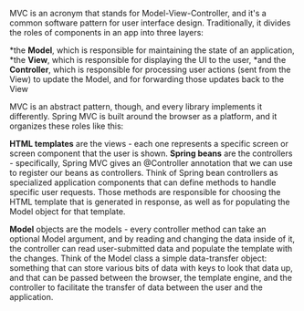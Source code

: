 MVC is an acronym that stands for Model-View-Controller, and it's a common software pattern for user interface design. Traditionally, it divides the roles of components in an app into three layers:

*the **Model**, which is responsible for maintaining the state of an application,
*the **View**, which is responsible for displaying the UI to the user,
*and the **Controller**, which is responsible for processing user actions (sent from the View) to update the Model, and for forwarding those updates back to the View

MVC is an abstract pattern, though, and every library implements it differently. Spring MVC is built around the browser as a platform, and it organizes these roles like this:

**HTML templates** are the views - each one represents a specific screen or screen component that the user is shown.
**Spring beans** are the controllers - specifically, Spring MVC gives an @Controller annotation that we can use to register our beans as controllers. Think of Spring bean controllers as specialized application components that can define methods to handle specific user requests. Those methods are responsible for choosing the HTML template that is generated in response, as well as for populating the Model object for that template.

**Model** objects are the models - every controller method can take an optional Model argument, and by reading and changing the data inside of it, the controller can read user-submitted data and populate the template with the changes. Think of the Model class a simple data-transfer object: something that can store various bits of data with keys to look that data up, and that can be passed between the browser, the template engine, and the controller to facilitate the transfer of data between the user and the application.

